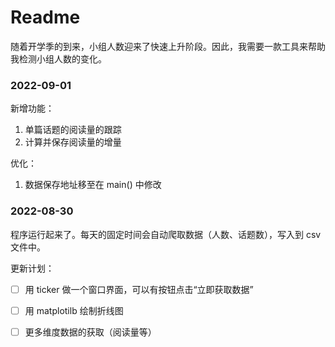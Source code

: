 # Readme

随着开学季的到来，小组人数迎来了快速上升阶段。因此，我需要一款工具来帮助我检测小组人数的变化。



### 2022-09-01

新增功能：

1. 单篇话题的阅读量的跟踪
2. 计算并保存阅读量的增量

优化：

1. 数据保存地址移至在 main() 中修改



### 2022-08-30

程序运行起来了。每天的固定时间会自动爬取数据（人数、话题数），写入到 csv 文件中。

更新计划：

- [ ] 用 ticker 做一个窗口界面，可以有按钮点击“立即获取数据”
- [ ] 用 matplotilb 绘制折线图
- [ ] 更多维度数据的获取（阅读量等）

